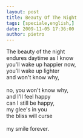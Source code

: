```yaml
---
layout: post
title: Beauty Of The Night
tags: [speciale,english,]
date: 2009-11-05 17:36:00
author: pietro
---
```

The beauty of the night<br/>endures daytime as I know<br/>you'll wake up happier now,<br/>you'll wake up lighter<br/>and won't know why,<br/><br/>no, you won't know why,<br/>and I'll feel happy<br/>can I still be happy,<br/>my glee's in you<br/>the bliss will curse<br/><br/>my smile forever.
